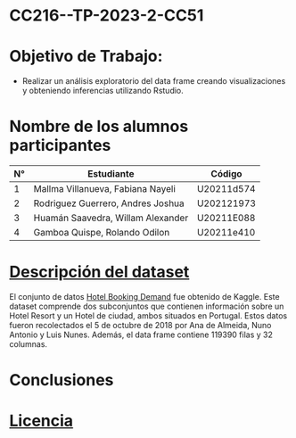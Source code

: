 # CC216--TP-2023-2-CC51
# Objetivo de Trabajo:
- Realizar un análisis exploratorio del data frame creando visualizaciones y obteniendo inferencias utilizando Rstudio.
# Nombre de los alumnos participantes
| N° | Estudiante                            | Código      |
|--- | ------------------------------------ | ----------- |
| 1  | Mallma Villanueva, Fabiana Nayeli    | U20211d574  |
| 2  | Rodriguez Guerrero, Andres Joshua    | U202121973  |
| 3  | Huamán Saavedra, Willam Alexander    | U20211E088  |
| 4  | Gamboa Quispe, Rolando Odilon        | U20211e410  |
# [Descripción del dataset](https://docs.google.com/document/d/1e0d8yPMuFnX5TvUNIYkFz9Ji7vUymOO64sd5XEW5Gn8/edit?usp=sharing)
El conjunto de datos [Hotel Booking Demand](https://www.sciencedirect.com/science/article/pii/S2352340918315191) fue obtenido de Kaggle. Este dataset comprende dos subconjuntos que contienen información sobre un Hotel Resort y un Hotel de ciudad, ambos situados en Portugal. Estos datos fueron recolectados el 5 de octubre de 2018 por Ana de Almeida, Nuno Antonio y Luis Nunes. Además, el data frame contiene 119390 filas y 32 columnas.
# Conclusiones

# [Licencia](https://github.com/NayeliMaVi/CC216--TP-2023-2-CC51/blob/main/LICENSE)

